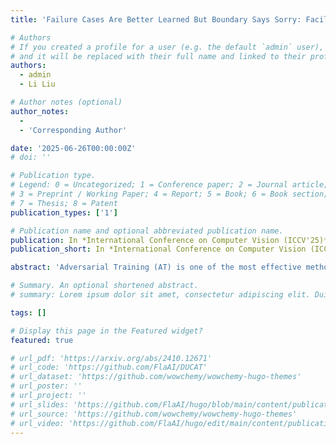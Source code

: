 ```yaml
---
title: 'Failure Cases Are Better Learned But Boundary Says Sorry: Facilitating Smooth Perception Change for Accuracy-Robustness Trade-Off in Adversarial Training'

# Authors
# If you created a profile for a user (e.g. the default `admin` user), write the username (folder name) here
# and it will be replaced with their full name and linked to their profile.
authors:
  - admin
  - Li Liu

# Author notes (optional)
author_notes:
  -
  - 'Corresponding Author'

date: '2025-06-26T00:00:00Z'
# doi: ''

# Publication type.
# Legend: 0 = Uncategorized; 1 = Conference paper; 2 = Journal article;
# 3 = Preprint / Working Paper; 4 = Report; 5 = Book; 6 = Book section;
# 7 = Thesis; 8 = Patent
publication_types: ['1']

# Publication name and optional abbreviated publication name.
publication: In *International Conference on Computer Vision (ICCV'25)*.
publication_short: In *International Conference on Computer Vision (ICCV'25)*. **Accepted to appear**

abstract: 'Adversarial Training (AT) is one of the most effective methods to train robust Deep Neural Networks (DNNs). However, AT creates an inherent trade-off between clean accuracy and adversarial robustness, which is commonly attributed to the more complicated decision boundary caused by the insufficient learning of hard adversarial samples. In this work, we reveal a counterintuitive fact for the first time: from the perspective of perception consistency, hard adversarial samples that can still attack the robust model after AT are already learned better than those successfully defended. Thus, different from previous views, we argue that it is rather the over-sufficient learning of hard adversarial samples that degrades the decision boundary and contributes to the trade-off problem. Specifically, the excessive pursuit of perception consistency would force the model to view the perturbations as noise and ignore the information within them, which should have been utilized to induce a smoother perception transition towards the decision boundary to support its establishment to an appropriate location. In response, we define a new AT objective named Robust Perception, encouraging the model perception to change smoothly with input perturbations, based on which we propose a novel Robust Perception Adversarial Training (RPAT) method, effectively mitigating the current accuracy-robustness trade-off. Experiments on CIFAR-10, CIFAR-100, and Tiny-ImageNet with ResNet-18, PreActResNet-18, and WideResNet-34-10 demonstrate the effectiveness of our method beyond four common baselines and 12 state-of-the-art (SOTA) works.'

# Summary. An optional shortened abstract.
# summary: Lorem ipsum dolor sit amet, consectetur adipiscing elit. Duis posuere tellus ac convallis placerat. Proin tincidunt magna sed ex sollicitudin condimentum.

tags: []

# Display this page in the Featured widget?
featured: true

# url_pdf: 'https://arxiv.org/abs/2410.12671'
# url_code: 'https://github.com/FlaAI/DUCAT'
# url_dataset: 'https://github.com/wowchemy/wowchemy-hugo-themes'
# url_poster: ''
# url_project: ''
# url_slides: 'https://github.com/FlaAI/hugo/blob/main/content/publication/TSFool/TSFool_Slide.pdf'
# url_source: 'https://github.com/wowchemy/wowchemy-hugo-themes'
# url_video: 'https://github.com/FlaAI/hugo/edit/main/content/publication/TSFool/TSFool.mp4'
---
```


